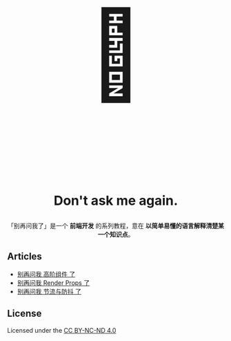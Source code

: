 <p align="center" style="font-size: 200px;">🙉</p>
<p align="center" style="font-size: 30px; font-weight: bold;">Don't ask me again.</p>
<p align="center">「别再问我了」是一个 <b>前端开发</b> 的系列教程，意在 <b>以简单易懂的语言解释清楚某一个知识点</b>。</p>

## Articles

- [别再问我 高阶组件 了](./articles/dont-ask-me-hoc-again.md)
- [别再问我 Render Props 了](./articles/dont-ask-me-render-props-again.md)
- [别再问我 节流与防抖 了](./articles/dont-ask-me-throttle-and-debounce-again.md)

## License

Licensed under the [CC BY-NC-ND 4.0](https://creativecommons.org/licenses/by-nc-nd/4.0/)
